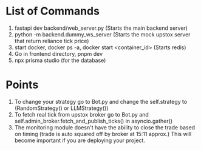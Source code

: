 # List of Commands
1. fastapi dev backend/web_server.py (Starts the main backend server)
2. python -m backend.dummy_ws_server (Starts the mock upstox server that return reliance tick price)
3. start docker, docker ps -a, docker start <container_id> (Starts redis)
4. Go in frontend directory, pnpm dev
5. npx prisma studio (for the database)

# Points
1. To change your strategy go to Bot.py and change the self.strategy to (RandomStrategy() or LLMStrategy())
2. To fetch real tick from upstox broker go to Bot.py and self.admin_broker.fetch_and_publish_ticks() in asyncio.gather()
3. The monitoring module doesn't have the ability to close the trade based on timing (trade is auto squared off by broker at 15:11 approx.) This will become important if you are deploying your project.
